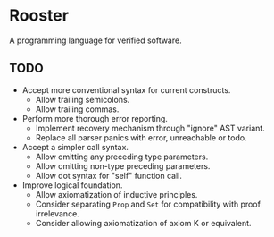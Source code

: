 # Rooster
A programming language for verified software.

## TODO
* Accept more conventional syntax for current constructs.
  - Allow trailing semicolons.
  - Allow trailing commas.
* Perform more thorough error reporting.
  - Implement recovery mechanism through "ignore" AST variant.
  - Replace all parser panics with error, unreachable or todo.
* Accept a simpler call syntax.
  - Allow omitting any preceding type parameters.
  - Allow omitting non-type preceding parameters.
  - Allow dot syntax for "self" function call.
* Improve logical foundation.
  - Allow axiomatization of inductive principles.
  - Consider separating `Prop` and `Set` for compatibility with proof irrelevance.
  - Consider allowing axiomatization of axiom K or equivalent.
